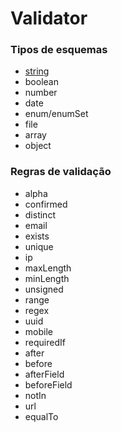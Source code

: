 # Validator

### Tipos de esquemas

* [string](/doc/reference/validator/string.md)
* boolean
* number
* date
* enum/enumSet
* file
* array
* object

### Regras de validação

* alpha
* confirmed
* distinct
* email
* exists
* unique
* ip
* maxLength
* minLength
* unsigned
* range
* regex
* uuid
* mobile
* requiredIf
* after
* before
* afterField
* beforeField
* notIn
* url
* equalTo
